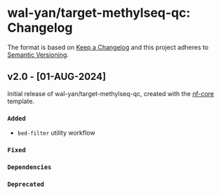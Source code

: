 # wal-yan/target-methylseq-qc: Changelog

The format is based on [Keep a Changelog](https://keepachangelog.com/en/1.0.0/)
and this project adheres to [Semantic Versioning](https://semver.org/spec/v2.0.0.html).

## v2.0 - [01-AUG-2024]

Initial release of wal-yan/target-methylseq-qc, created with the [nf-core](https://nf-co.re/) template.

### `Added`
- `bed-filter` utility workflow

### `Fixed`

### `Dependencies`

### `Deprecated`
